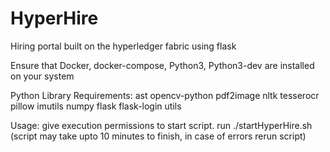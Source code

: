 # HyperHire
Hiring portal built on the hyperledger fabric using flask

Ensure that Docker, docker-compose, Python3, Python3-dev are installed on your system

Python Library Requirements: ast opencv-python pdf2image nltk tesserocr pillow imutils numpy flask flask-login utils

Usage: give execution permissions to start script. run ./startHyperHire.sh (script may take upto 10 minutes to finish, in case of errors rerun script)
